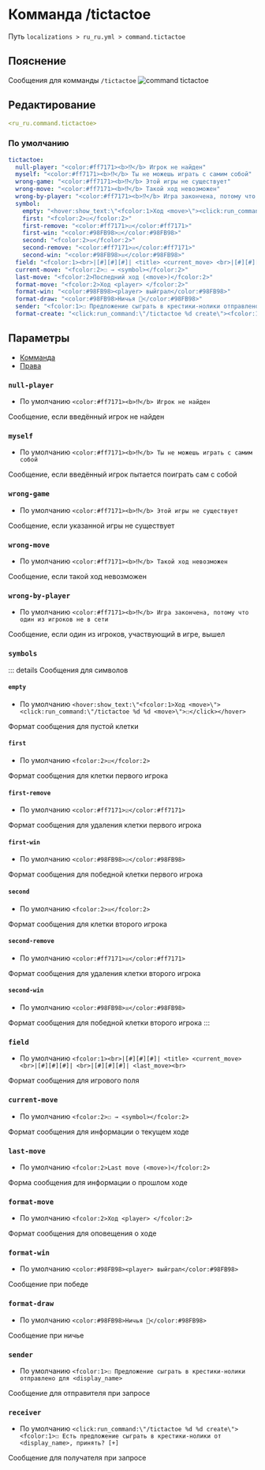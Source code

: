 # Комманда /tictactoe
Путь `localizations > ru_ru.yml > command.tictactoe`

## Пояснение
Сообщения для комманды `/tictactoe`
![command tictactoe](/commandtictactoe.png)

## Редактирование
```yaml
<ru_ru.command.tictactoe>
```

### По умолчанию
```yaml
tictactoe:
  null-player: "<color:#ff7171><b>⁉</b> Игрок не найден"
  myself: "<color:#ff7171><b>⁉</b> Ты не можешь играть с самим собой"
  wrong-game: "<color:#ff7171><b>⁉</b> Этой игры не существует"
  wrong-move: "<color:#ff7171><b>⁉</b> Такой ход невозможен"
  wrong-by-player: "<color:#ff7171><b>⁉</b> Игра закончена, потому что один из игроков не в сети"
  symbol:
    empty: "<hover:show_text:\"<fcolor:1>Ход <move>\"><click:run_command:\"/tictactoe %d <move>\">☐</click></hover>"
    first: "<fcolor:2>☑</fcolor:2>"
    first-remove: "<color:#ff7171>☑</color:#ff7171>"
    first-win: "<color:#98FB98>☑</color:#98FB98>"
    second: "<fcolor:2>☒</fcolor:2>"
    second-remove: "<color:#ff7171>☒</color:#ff7171>"
    second-win: "<color:#98FB98>☒</color:#98FB98>"
  field: "<fcolor:1><br>|[#][#][#]| <title> <current_move> <br>|[#][#][#]| <br>|[#][#][#]| <last_move><br>"
  current-move: "<fcolor:2>☐ → <symbol></fcolor:2>"
  last-move: "<fcolor:2>Последний ход (<move>)</fcolor:2>"
  format-move: "<fcolor:2>Ход <player> </fcolor:2>"
  format-win: "<color:#98FB98><player> выйграл</color:#98FB98>"
  format-draw: "<color:#98FB98>Ничья 👬</color:#98FB98>"
  sender: "<fcolor:1>☐ Предложение сыграть в крестики-нолики отправлено для <display_name>"
  format-create: "<click:run_command:\"/tictactoe %d create\"><fcolor:1>☐ Есть предложение сыграть в крестики-нолики от <display_name>, принять? [+]"
```

## Параметры

- [Комманда](/ru/command/tictactoe/)
- [Права](/ru/permission/command/tictactoe/)

### `null-player`
- По умолчанию `<color:#ff7171><b>⁉</b> Игрок не найден`

Сообщение, если введённый игрок не найден

### `myself`
- По умолчанию `<color:#ff7171><b>⁉</b> Ты не можешь играть с самим собой`

Сообщение, если введённый игрок пытается поиграть сам с собой

### `wrong-game`
- По умолчанию `<color:#ff7171><b>⁉</b> Этой игры не существует`

Сообщение, если указанной игры не существует

### `wrong-move`
- По умолчанию `<color:#ff7171><b>⁉</b> Такой ход невозможен`

Сообщение, если такой ход невозможен

### `wrong-by-player`
- По умолчанию `<color:#ff7171><b>⁉</b> Игра закончена, потому что один из игроков не в сети`

Сообщение, если один из игроков, участвующий в игре, вышел

### `symbols`

::: details Сообщения для символов
#### `empty`
- По умолчанию `<hover:show_text:\"<fcolor:1>Ход <move>\"><click:run_command:\"/tictactoe %d %d <move>\">☐</click></hover>`

Формат сообщения для пустой клетки

#### `first`
- По умолчанию `<fcolor:2>☑</fcolor:2>`

Формат сообщения для клетки первого игрока

#### `first-remove`
- По умолчанию `<color:#ff7171>☑</color:#ff7171>`

Формат сообщения для удаления клетки первого игрока

#### `first-win`
- По умолчанию `<color:#98FB98>☑</color:#98FB98>`

Формат сообщения для победной клетки первого игрока

#### `second`
- По умолчанию `<fcolor:2>☒</fcolor:2>`

Формат сообщения для клетки второго игрока

#### `second-remove`
- По умолчанию `<color:#ff7171>☒</color:#ff7171>`

Формат сообщения для удаления клетки второго игрока

#### `second-win`
- По умолчанию `<color:#98FB98>☒</color:#98FB98>`

Формат сообщения для победной клетки второго игрока
:::

### `field`
- По умолчанию `<fcolor:1><br>|[#][#][#]| <title> <current_move> <br>|[#][#][#]| <br>|[#][#][#]| <last_move><br>`

Формат сообщения для игрового поля

### `current-move`
- По умолчанию `<fcolor:2>☐ → <symbol></fcolor:2>`

Формат сообщения для информации о текущем ходе

### `last-move`
- По умолчанию `<fcolor:2>Last move (<move>)</fcolor:2>`

Форма сообщения для информации о прошлом ходе

### `format-move`
- По умолчанию `<fcolor:2>Ход <player> </fcolor:2>`

Формат сообщения для оповещения о ходе

### `format-win`
- По умолчанию `<color:#98FB98><player> выйграл</color:#98FB98>`

Сообщение при победе

### `format-draw`
- По умолчанию `<color:#98FB98>Ничья 👬</color:#98FB98>`

Сообщение при ничье

### `sender`
- По умолчанию `<fcolor:1>☐ Предложение сыграть в крестики-нолики отправлено для <display_name>`

Сообщение для отправителя при запросе

### `receiver`
- По умолчанию `<click:run_command:\"/tictactoe %d %d create\"><fcolor:1>☐ Есть предложение сыграть в крестики-нолики от <display_name>, принять? [+]`

Сообщение для получателя при запросе

